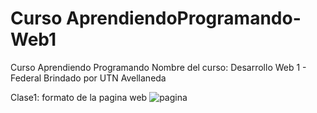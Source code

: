 # Curso AprendiendoProgramando-Web1
 Curso Aprendiendo Programando
Nombre del curso: Desarrollo Web 1 - Federal
Brindado por UTN Avellaneda

 Clase1:
 formato de la pagina web
 ![pagina](https://github.com/LucilaLuz/Curso-AprendiendoProgramando-Web1/assets/107776697/29cd619b-05d6-4840-8da9-2b026d7a6b91)

 
